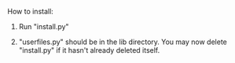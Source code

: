 How to install:

1. Run "install.py"

3. "userfiles.py" should be in the lib directory. You may now delete "install.py" if it hasn't already deleted itself.

